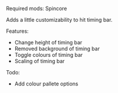 Required mods: Spincore

Adds a little customizability to hit timing bar.

Features:
- Change height of timing bar
- Removed background of timing bar
- Toggle colours of timing bar
- Scaling of timing bar

Todo:
- Add colour pallete options
